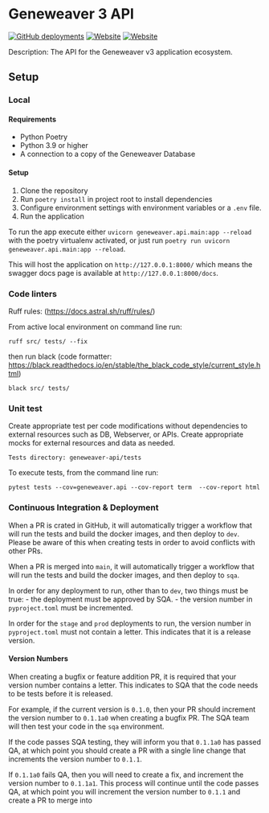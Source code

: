 # Geneweaver 3 API

[![GitHub deployments](https://img.shields.io/github/deployments/thejacksonlaboratory/geneweaver-api/jax-cluster-prod-10--prod?style=for-the-badge&label=Deployment%20Status)](https://geneweaver.jax.org/aon/api/docs)
[![Website](https://img.shields.io/website?url=https%3A%2F%2Fgeneweaver.jax.org%2Fapi%2Fdocs&up_message=available&down_message=down&style=for-the-badge&logo=swagger&label=Swagger%20Page&link=https%3A%2F%2Fgeneweaver.jax.org%2Fapi%2Fdocs)](https://geneweaver.jax.org/api/docs)
[![Website](https://img.shields.io/website?url=https%3A%2F%2Fthejacksonlaboratory.github.io%2Fgeneweaver-docs%2F&up_message=AVAILABLE&style=for-the-badge&logo=materialformkdocs&label=Documentation)](https://thejacksonlaboratory.github.io/geneweaver-docs/)

Description: The API for the Geneweaver v3 application ecosystem.

## Setup

### Local

#### Requirements

- Python Poetry
- Python 3.9 or higher
- A connection to a copy of the Geneweaver Database

#### Setup

1. Clone the repository
2. Run `poetry install` in project root to install dependencies
3. Configure environment settings with environment variables or a `.env` file.
4. Run the application

To run the app execute either `uvicorn geneweaver.api.main:app --reload` with the poetry
virtualenv activated, or just run `poetry run uvicorn geneweaver.api.main:app --reload`.

This will host the application on `http://127.0.0.1:8000/` which means the swagger docs
page is available at `http://127.0.0.1:8000/docs`.

### Code linters

Ruff rules: (https://docs.astral.sh/ruff/rules/)

From active local environment on command line run:

    ruff src/ tests/ --fix

then run black (code formatter: https://black.readthedocs.io/en/stable/the_black_code_style/current_style.html)

    black src/ tests/

### Unit test

Create appropriate test per code modifications without dependencies to external resources 
such as DB, Webserver, or APIs. Create appropriate mocks for external resources and data as needed.

    Tests directory: geneweaver-api/tests

To execute tests, from the command line run:

    pytest tests --cov=geneweaver.api --cov-report term  --cov-report html 

### Continuous Integration & Deployment
When a PR is crated in GitHub, it will automatically trigger a workflow that will run 
the tests and build the docker images, and then deploy to `dev`. Please be aware of this
when creating tests in order to avoid conflicts with other PRs.

When a PR is merged into `main`, it will automatically trigger a workflow that will run
the tests and build the docker images, and then deploy to `sqa`.

In order for any deployment to run, other than to `dev`, two things must be true:
    - the deployment must be approved by SQA.
    - the version number in `pyproject.toml` must be incremented.

In order for the `stage` and `prod` deployments to run, the version number in 
`pyproject.toml` must not contain a letter. This indicates that it is a release version.

#### Version Numbers
When creating a bugfix or feature addition PR, it is required that your version number
contains a letter. This indicates to SQA that the code needs to be tests before it is 
released. 

For example, if the current version is `0.1.0`, then your PR should increment
the version number to `0.1.1a0` when creating a bugfix PR. The SQA team will then
test your code in the `sqa` environment. 

If the code passes SQA testing, they will inform you that `0.1.1a0` has passed QA, at 
which point you should create a PR with a single line change that increments the version
number to `0.1.1`.

If `0.1.1a0` fails QA, then you will need to create a fix, and increment the version
number to `0.1.1a1`. This process will continue until the code passes QA, at which
point you will increment the version number to `0.1.1` and create a PR to merge into
